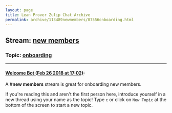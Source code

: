 ```yaml
---
layout: page
title: Lean Prover Zulip Chat Archive 
permalink: archive/113489newmembers/07556onboarding.html
---
```


## Stream: [new members](index.html)
### Topic: [onboarding](07556onboarding.html)

---

#### [Welcome Bot (Feb 26 2018 at 17:02)](https://leanprover.zulipchat.com/#narrow/stream/113489-new%20members/topic/onboarding/near/123002022):
A #**new members** stream is great for onboarding new members.

If you're reading this and aren't the first person here, introduce yourself in a new thread using your name as the topic! Type `c` or click on `New Topic` at the bottom of the screen to start a new topic.

